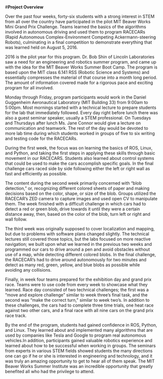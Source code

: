 #**Project Overview**

Over the past four weeks, forty-six students with a strong interest in STEM from all over the country have participated in the pilot MIT Beaver Works Mini Grand Prix Challenge. Teams learned the basics of the algorithms involved in autonomous driving and used them to program RACECARs (Rapid Autonomous Complex-Environment Competing Ackermann-steering Robots), culminating in a final competition to demonstrate everything that was learned held on August 5, 2016.

2016 is the pilot year for this program. Dr. Bob Shin of Lincoln Laboratories saw a need for an engineering and robotics summer program, and came up with the idea for the MIT Beaver Works Summer Boot Camp. The program is based upon the MIT class 6.141 RSS (Robotic Science and Systems) and essentially compresses the material of that course into a month long period. The amount of information covered made for a rigorous pace and exciting program for all involved.

Monday through Friday, program participants would work in the Daniel Guggenheim Aeronautical Laboratory (MIT Building 33) from 9:00am to 5:00pm. Most mornings started with a technical lecture to prepare students for the lab that immediately followed. Every day right before lunch there was also a guest seminar speaker, usually a STEM professional. On Tuesdays and Thursdays after lunch Ms. Jane Connor would give a lecture on communication and teamwork. The rest of the day would be devoted to more lab time during which students worked in groups of five to six writing and testing code for the RACECARs.

During the first week, the focus was on learning the basics of ROS, Linux, and Python, and taking the first steps in applying these skills through basic movement in our RACECARS. Students also learned about control systems that could be used to make the cars accomplish specific goals. In the final challenge cars raced side by side following either the left or right wall as fast and efficiently as possible.

The content during the second week primarily concerned with “blob detection,” or, recognizing different colored sheets of paper and making decisions based on the color, shape, or size of the blob. Groups utilized the RACECAR’s ZED camera to capture images and used open CV to manipulate them. The week finished with a difficult challenge in which cars had to detect a red or green blob, drive towards it until they were a certain distance away, then, based on the color of the blob, turn left or right and wall follow.

The third week was originally supposed to cover localization and mapping, but due to problems with software plans changed slightly. The technical lectures still covered those topics, but the labs focused on more reactive navigation; we built upon what we learned in the previous two weeks and programmed our cars to drive around a pen and avoid obstacles without use of a map, while detecting different colored blobs. In the final challenge, the RACECAR’s had to drive around autonomously for two minutes and detect as many red, green, yellow, and blue blobs as possible while avoiding any collisions.

Finally, in week four teams prepared for the exhibition day and grand prix race. Teams were to use code from every week to showcase what they learned. Race day consisted of two technical challenges; the first was a “move and explore challenge” similar to week three’s final task, and the second was “make the correct turn,” similar to week two’s. In addition to these challenges, the cars had to complete three time trials, one heat race against two other cars, and a final race with all nine cars on the grand prix race track.

By the end of the program, students had gained confidence in ROS, Python, and Linux. They learned about and implemented many algorithms that are used by companies like Tesla and Google to program real autonomous vehicles.In addition, participants gained valuable robotics experience and learned about how to be successful when working in groups. The seminars from experts in various STEM fields showed students the many directions one can go if he or she is interested in engineering and technology, and it was truly an amazing opportunity to get to hear all of them speak. The MIT Beaver Works Summer Institute was an incredible opportunity that greatly benefited all who had the privilege to attend.
